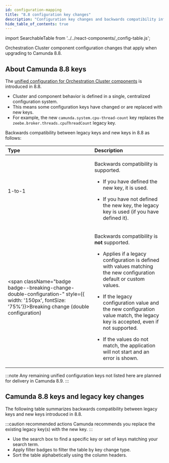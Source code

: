 ```yaml
---
id: configuration-mapping
title: "8.8 configuration key changes"
description: "Configuration key changes and backwards compatibility information for new Camunda 8.8 keys and legacy keys."
hide_table_of_contents: true
---
```


import SearchableTable from '../../react-components/\_config-table.js';

Orchestration Cluster component configuration changes that apply when upgrading to Camunda 8.8.

## About Camunda 8.8 keys

The [unified configuration for Orchestration Cluster components](/reference/announcements-release-notes/880/whats-new-in-88.md) is introduced in 8.8.

- Cluster and component behavior is defined in a single, centralized configuration system.
- This means some configuration keys have changed or are replaced with new keys.
- For example, the new `camunda.system.cpu-thread-count` key replaces the `zeebe.broker.threads.cpuThreadCount` legacy key.

Backwards compatibility between legacy keys and new keys in 8.8 as follows:

| Type                                                                                                                                                          | Description                                                                                                                                                                                                                                                                                                                                                                                                                                       |
| :------------------------------------------------------------------------------------------------------------------------------------------------------------ | :------------------------------------------------------------------------------------------------------------------------------------------------------------------------------------------------------------------------------------------------------------------------------------------------------------------------------------------------------------------------------------------------------------------------------------------------ |
| <span className="badge badge--1-to-1">1-to-1</span>                                                                                                           | <p>Backwards compatibility is supported.</p><p><ul><li><p>If you have defined the new key, it is used.</p></li><li>If you have not defined the new key, the legacy key is used (if you have defined it).</li></ul></p>                                                                                                                                                                                                                            |
| <span className="badge badge--breaking-change-double-configuration-" style={{ width: '150px', fontSize: '75%'}}>Breaking change (double configuration)</span> | <p>Backwards compatibility is **not** supported.</p><p><ul><li><p>Applies if a legacy configuration is defined with values matching the new configuration default or custom values.</p></li><li><p>If the legacy configuration value and the new configuration value match, the legacy key is accepted, even if not supported.</p></li><li><p>If the values do not match, the application will not start and an error is shown.</p></li></ul></p> |

:::note
Any remaining unified configuration keys not listed here are planned for delivery in Camunda 8.9.
:::

## Camunda 8.8 keys and legacy key changes

The following table summarizes backwards compatibility between legacy keys and new keys introduced in 8.8.

:::caution recommended actions
Camunda recommends you replace the existing legacy key(s) with the new key.
:::

- Use the search box to find a specific key or set of keys matching your search term.
- Apply filter badges to filter the table by key change type.
- Sort the table alphabetically using the column headers.

<SearchableTable />
